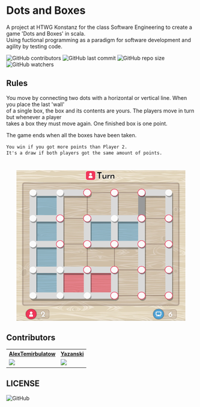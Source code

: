 # Dots and Boxes

A project at HTWG Konstanz for the class Software Engineering to create a game 'Dots and Boxes' in scala. <br>
Using fuctional programming as a paradigm for software development and agility by testing code.



<img alt="GitHub contributors" src="https://img.shields.io/github/contributors/AlexTemirbulatow/de.htwg.se.DotsAndBoxes"> <img alt="GitHub last commit" src="https://img.shields.io/github/last-commit/AlexTemirbulatow/de.htwg.se.DotsAndBoxes"> <img alt="GitHub repo size" src="https://img.shields.io/github/repo-size/AlexTemirbulatow/de.htwg.se.DotsAndBoxes"> <img alt="GitHub watchers" src="https://img.shields.io/github/watchers/AlexTemirbulatow/de.htwg.se.DotsAndBoxes?style=social">

## Rules
You move by connecting two dots with a horizontal or vertical line. When you place the last 'wall' <br>
of a single box, the box and its contents are yours. The players move in turn but whenever a player <br>
takes a box they must move again. One finished box is one point.

The game ends when all the boxes have been taken.

    You win if you got more points than Player 2.
    It's a draw if both players got the same amount of points.


#

<p align="center">
<img src="https://github.com/AlexTemirbulatow/de.htwg.se.DotsAndBoxes/blob/main/dotsandboexs.png" width="450" height="400" />

## Contributors
<table>
    <tr><th><a href="https://github.com/AlexTemirbulatow">AlexTemirbulatow</a></th><th><a href="https://github.com/Yazanski">Yazanski</a></th></tr>
    <tr><td><a href="https://git.io/streak-stats"><img src="https://streak-stats.demolab.com?user=AlexTemirbulatow&theme=dark"/></a></td><td><a href="https://git.io/streak-stats"><img src="https://streak-stats.demolab.com?user=Yazanski&theme=dark"/></a></td></tr>
</table>




## LICENSE
<img alt="GitHub" src="https://img.shields.io/github/license/AlexTemirbulatow/de.htwg.se.dotsandboxes">

